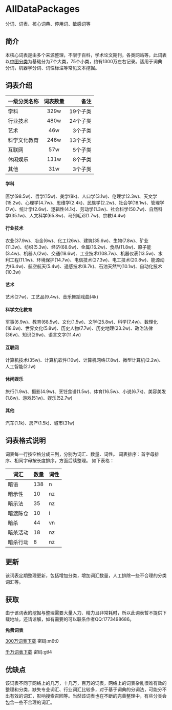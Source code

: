 # AllDataPackages
分词、词表、核心词典、停用词、敏感词等

## 简介
  本核心词表是由多个来源整理，不限于百科，学术论文期刊，各类网站等，此词表以[中图分类](http://ztflh.xhma.com/)为基础分为7个大类，75个小类，约有1300万左右记录。适用于词典分词，机器学分词、词性标注等常见文本挖掘。

## 词表介绍

| 一级分类名称 | 词表数量 | 备注 |
|--------------|:--------:|-----:|
| 学科         |     329w     |   19个子类   |
| 行业技术     |      480w    |    24个子类  |
| 艺术         |      46w    |     3个子类 |
| 科学文化教育 |        246w  |     13个子类 |
| 互联网       |       57w   |     5个子类 |
| 休闲娱乐     |        131w  |     8个子类 |
| 其他         |       31w   |    3个子类  |


#### 学科
医学(98.5w)、哲学(15w)、美学(8k)、人口学(3.1w)、伦理学(2.3w)、天文学(15.2w)、心理学(4.7w)、思维学(2.4k)、民族学(2.2w)、社会学(18.1w)、管理学(7w)、统计学(2.6w)、逻辑性(4.1k)、劳动学(1.3w)、社会科学(50.7w)、自然科学(35.1w)、人文科学(65.8w)、马列毛邓(1.7w)、宗教(4.4w)

#### 行业技术
农业(37.9w)、冶金(6w)、化工(26w)、建筑(35.6w)、生物(7.8w)、矿业(11.3w)、纺织(5.3w)、经济(68.6w)、金属(16.2w)、食品(11.8w)、原子能(3.4w)、机器人(2w)、交通(18.6w)、工业技术(108.7w)、机器仪表(13.5w)、水利工程(11.1w)、环境保护(14.7w)、电信技术(27.3w)、电工技术(20.8w)、能源动力(6.4w)、航空航天(5.4w)、遥感技术(8.7k)、石油天然气(10.1w)、自动化技术(10.3w)

#### 艺术
艺术(27w)、工艺品(9.4w)、音乐舞蹈戏曲(4k)

#### 科学文化教育
军事(6.9w)、教育(68.5w)、文化(1.5w)、文学(25.8w)、科学(7.4w)、数理化(18.6w)、世界文化(5.8w)、历史人物(7.7w)、历史地理(23.2w)、政治法律(36w)、知识(29w)、语言文字(11.4w)

#### 互联网
计算机技术(35w)、计算机软件(10w)、计算机网络(7.8w)、微型计算机(2.2w)、人工智能(2.1w)

#### 休闲娱乐
旅行(1.9w)、摄影(4.9w)、烹饪食谱(1.5w)、体育(16.5w)、小说(6.7k)、美容美发(1.8w)、游戏(51w)、娱乐(52.7w)

#### 其他
汽车(1.1k)、房产(1.5k)、城市(31w)

## 词表格式说明
词表每一行按空格分成三列，分别为词汇、数量、词性。
词表排序：首字母排序、相同字母按长度排序，方面后续整理。
如下表格：

| 词汇 	| 数量 	| 词性 	|
|----------	|------	|------	|
| 暗语 	| 138 	| n 	|
| 暗示性 	| 10 	| nz 	|
| 暗示法 	| 35 	| nz 	|
| 暗渡陈仓 	| 10 	| i 	|
| 暗杀 	| 44 	| vn 	|
| 暗杀活动 	| 18 	| nz 	|
| 暗杀行动 	| 8 	| nz 	|


## 更新
  该词表定期整理更新，包括增加分类，增加词汇数量，人工排除一些不合理的分类词汇等。
## 获取
  由于该词表的挖掘与整理需要大量人力、精力且非常耗时，所以此词表暂不提供下载地址，还请谅解，如有需要的可以联系作者QQ:1773498686。

  **免费词表**
  
  [300万词表下载](https://pan.baidu.com/s/1HbK20epSUJ5_TcksrFFDdQ) 密码:m6t0
  
  [千万词表下载](https://pan.baidu.com/s/1rw6S7pqronrUfBRaIXK-pw) 密码:gtl4

## 优缺点
  该词表不同于网络上的几万，十几万，百万的词表，网络上的词表杂乱很难有效的整理和分类，缺失专业词汇、行业词汇比较多，对于基于词典的分词法，可能分不出有效的词汇，影响搜索召回等。当然该词表也在不断的完善整理中，有些分类会包含一些不合理的词汇。
